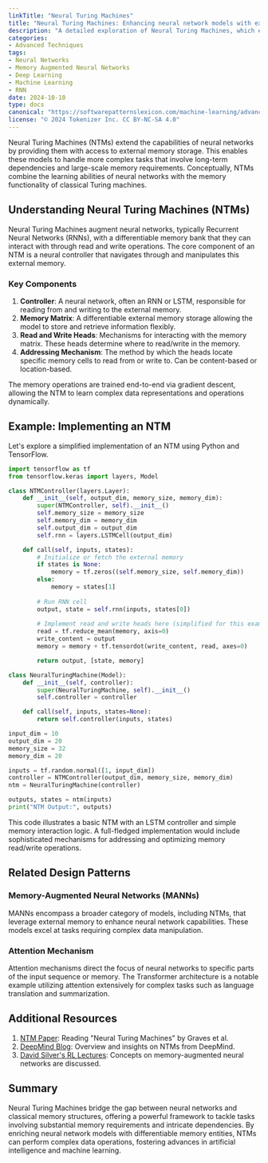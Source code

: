 ```yaml
---
linkTitle: "Neural Turing Machines"
title: "Neural Turing Machines: Enhancing neural network models with external memory storage for complex tasks"
description: "A detailed exploration of Neural Turing Machines, which enhance neural network models with external memory storage to improve their capacity for handling complex tasks."
categories:
- Advanced Techniques
tags:
- Neural Networks
- Memory Augmented Neural Networks
- Deep Learning
- Machine Learning
- RNN
date: 2024-10-10
type: docs
canonical: "https://softwarepatternslexicon.com/machine-learning/advanced-techniques/deep-learning-enhancements/neural-turing-machines"
license: "© 2024 Tokenizer Inc. CC BY-NC-SA 4.0"
---
```



Neural Turing Machines (NTMs) extend the capabilities of neural networks by providing them with access to external memory storage. This enables these models to handle more complex tasks that involve long-term dependencies and large-scale memory requirements. Conceptually, NTMs combine the learning abilities of neural networks with the memory functionality of classical Turing machines.

## Understanding Neural Turing Machines (NTMs)

Neural Turing Machines augment neural networks, typically Recurrent Neural Networks (RNNs), with a differentiable memory bank that they can interact with through read and write operations. The core component of an NTM is a neural controller that navigates through and manipulates this external memory.

### Key Components
1. **Controller**: A neural network, often an RNN or LSTM, responsible for reading from and writing to the external memory.
2. **Memory Matrix**: A differentiable external memory storage allowing the model to store and retrieve information flexibly.
3. **Read and Write Heads**: Mechanisms for interacting with the memory matrix. These heads determine where to read/write in the memory.
4. **Addressing Mechanism**: The method by which the heads locate specific memory cells to read from or write to. Can be content-based or location-based.

The memory operations are trained end-to-end via gradient descent, allowing the NTM to learn complex data representations and operations dynamically.

## Example: Implementing an NTM

Let's explore a simplified implementation of an NTM using Python and TensorFlow.

```python
import tensorflow as tf
from tensorflow.keras import layers, Model

class NTMController(layers.Layer):
    def __init__(self, output_dim, memory_size, memory_dim):
        super(NTMController, self).__init__()
        self.memory_size = memory_size
        self.memory_dim = memory_dim
        self.output_dim = output_dim
        self.rnn = layers.LSTMCell(output_dim)

    def call(self, inputs, states):
        # Initialize or fetch the external memory
        if states is None:
            memory = tf.zeros((self.memory_size, self.memory_dim))
        else:
            memory = states[1]
        
        # Run RNN cell
        output, state = self.rnn(inputs, states[0])
        
        # Implement read and write heads here (simplified for this example)
        read = tf.reduce_mean(memory, axis=0)
        write_content = output
        memory = memory + tf.tensordot(write_content, read, axes=0)

        return output, [state, memory]

class NeuralTuringMachine(Model):
    def __init__(self, controller):
        super(NeuralTuringMachine, self).__init__()
        self.controller = controller

    def call(self, inputs, states=None):
        return self.controller(inputs, states)

input_dim = 10
output_dim = 20
memory_size = 32
memory_dim = 20

inputs = tf.random.normal([1, input_dim])
controller = NTMController(output_dim, memory_size, memory_dim)
ntm = NeuralTuringMachine(controller)

outputs, states = ntm(inputs)
print("NTM Output:", outputs)
```

This code illustrates a basic NTM with an LSTM controller and simple memory interaction logic. A full-fledged implementation would include sophisticated mechanisms for addressing and optimizing memory read/write operations.

## Related Design Patterns

### Memory-Augmented Neural Networks (MANNs)
MANNs encompass a broader category of models, including NTMs, that leverage external memory to enhance neural network capabilities. These models excel at tasks requiring complex data manipulation.

### Attention Mechanism
Attention mechanisms direct the focus of neural networks to specific parts of the input sequence or memory. The Transformer architecture is a notable example utilizing attention extensively for complex tasks such as language translation and summarization.

## Additional Resources

1. [NTM Paper](https://arxiv.org/abs/1410.5401): Reading "Neural Turing Machines" by Graves et al.
2. [DeepMind Blog](https://deepmind.com/blog/article/neural-turing-machines): Overview and insights on NTMs from DeepMind.
3. [David Silver's RL Lectures](https://www.youtube.com/watch?v=isZLGwpVRmw): Concepts on memory-augmented neural networks are discussed.

## Summary

Neural Turing Machines bridge the gap between neural networks and classical memory structures, offering a powerful framework to tackle tasks involving substantial memory requirements and intricate dependencies. By enriching neural network models with differentiable memory entities, NTMs can perform complex data operations, fostering advances in artificial intelligence and machine learning.
